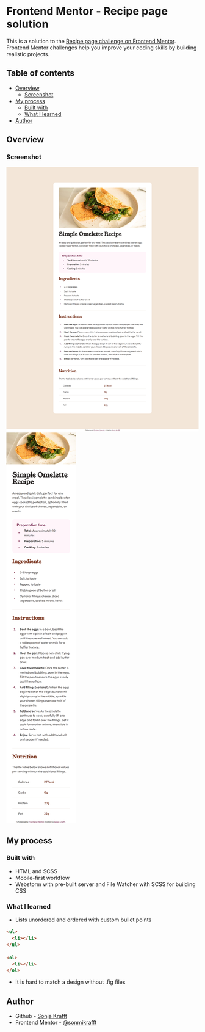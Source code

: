 # Frontend Mentor - Recipe page solution

This is a solution to the [Recipe page challenge on Frontend Mentor](https://www.frontendmentor.io/challenges/recipe-page-KiTsR8QQKm). Frontend Mentor challenges help you improve your coding skills by building realistic projects. 

## Table of contents

- [Overview](#overview)
  - [Screenshot](#screenshot)
- [My process](#my-process)
  - [Built with](#built-with)
  - [What I learned](#what-i-learned)
- [Author](#author)


## Overview

### Screenshot

![Desktop](./assets/screenshots/desktop.png)
![Mobile](./assets/screenshots/mobile.png)


## My process

### Built with

- HTML and SCSS
- Mobile-first workflow
- Webstorm with pre-built server and File Watcher with SCSS for building CSS

### What I learned

- Lists unordered and ordered with custom bullet points
```html
<ul>
  <li></li>
</ul>

<ol>
  <li></li>
</ol>
```
- It is hard to match a design without .fig files


## Author

- Github - [Sonja Krafft](https://www.github.com/sonmikrafft)
- Frontend Mentor - [@sonmikrafft](https://www.frontendmentor.io/profile/sonmikrafft)